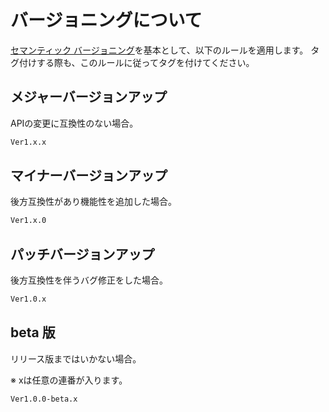 # バージョニングについて

[セマンティック バージョニング](https://semver.org/lang/ja/)を基本として、以下のルールを適用します。
タグ付けする際も、このルールに従ってタグを付けてください。

## メジャーバージョンアップ

APIの変更に互換性のない場合。

```txt
Ver1.x.x
```

## マイナーバージョンアップ

後方互換性があり機能性を追加した場合。

```txt
Ver1.x.0
```

## パッチバージョンアップ

後方互換性を伴うバグ修正をした場合。

```txt
Ver1.0.x
```

## beta 版

リリース版まではいかない場合。

※ xは任意の連番が入ります。

```txt
Ver1.0.0-beta.x
```
